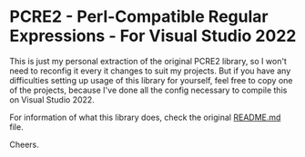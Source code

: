 # PCRE2 - Perl-Compatible Regular Expressions - For Visual Studio 2022

This is just my personal extraction of the original PCRE2 library, so I won't need to reconfig it 
every it changes to suit my projects. But if you have any difficulties setting up
usage of this library for yourself, feel free to copy one of the projects, because
I've done all the config necessary to compile this on Visual Studio 2022.

For information of what this library does, check the original [README.md](README-ORIGINAL.md) file.

Cheers.

